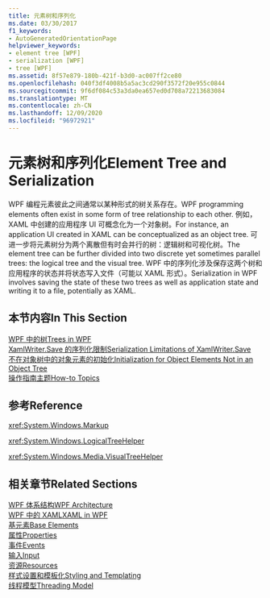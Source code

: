 ```yaml
---
title: 元素树和序列化
ms.date: 03/30/2017
f1_keywords:
- AutoGeneratedOrientationPage
helpviewer_keywords:
- element tree [WPF]
- serialization [WPF]
- tree [WPF]
ms.assetid: 8f57e879-180b-421f-b3d0-ac007ff2ce80
ms.openlocfilehash: 040f3df4008b5a5ac3cd290f3572f20e955c0844
ms.sourcegitcommit: 9f6df084c53a3da0ea657ed0d708a72213683084
ms.translationtype: MT
ms.contentlocale: zh-CN
ms.lasthandoff: 12/09/2020
ms.locfileid: "96972921"
---
```

# <a name="element-tree-and-serialization"></a><span data-ttu-id="55317-102">元素树和序列化</span><span class="sxs-lookup"><span data-stu-id="55317-102">Element Tree and Serialization</span></span>
<span data-ttu-id="55317-103">WPF 编程元素彼此之间通常以某种形式的树关系存在。</span><span class="sxs-lookup"><span data-stu-id="55317-103">WPF programming elements often exist in some form of tree relationship to each other.</span></span> <span data-ttu-id="55317-104">例如，XAML 中创建的应用程序 UI 可概念化为一个对象树。</span><span class="sxs-lookup"><span data-stu-id="55317-104">For instance, an application UI created in XAML can be conceptualized as an object tree.</span></span> <span data-ttu-id="55317-105">可进一步将元素树分为两个离散但有时会并行的树：逻辑树和可视化树。</span><span class="sxs-lookup"><span data-stu-id="55317-105">The element tree can be further divided into two discrete yet sometimes parallel trees: the logical tree and the visual tree.</span></span> <span data-ttu-id="55317-106">WPF 中的序列化涉及保存这两个树和应用程序的状态并将状态写入文件（可能以 XAML 形式）。</span><span class="sxs-lookup"><span data-stu-id="55317-106">Serialization in WPF involves saving the state of these two trees as well as application state and writing it to a file, potentially as XAML.</span></span>  
  
## <a name="in-this-section"></a><span data-ttu-id="55317-107">本节内容</span><span class="sxs-lookup"><span data-stu-id="55317-107">In This Section</span></span>  
 [<span data-ttu-id="55317-108">WPF 中的树</span><span class="sxs-lookup"><span data-stu-id="55317-108">Trees in WPF</span></span>](trees-in-wpf.md)  
 [<span data-ttu-id="55317-109">XamlWriter.Save 的序列化限制</span><span class="sxs-lookup"><span data-stu-id="55317-109">Serialization Limitations of XamlWriter.Save</span></span>](serialization-limitations-of-xamlwriter-save.md)  
 [<span data-ttu-id="55317-110">不在对象树中的对象元素的初始化</span><span class="sxs-lookup"><span data-stu-id="55317-110">Initialization for Object Elements Not in an Object Tree</span></span>](initialization-for-object-elements-not-in-an-object-tree.md)  
 [<span data-ttu-id="55317-111">操作指南主题</span><span class="sxs-lookup"><span data-stu-id="55317-111">How-to Topics</span></span>](element-tree-and-serialization-how-to-topics.md)  
  
## <a name="reference"></a><span data-ttu-id="55317-112">参考</span><span class="sxs-lookup"><span data-stu-id="55317-112">Reference</span></span>  
 <xref:System.Windows.Markup>  
  
 <xref:System.Windows.LogicalTreeHelper>  
  
 <xref:System.Windows.Media.VisualTreeHelper>  
  
## <a name="related-sections"></a><span data-ttu-id="55317-113">相关章节</span><span class="sxs-lookup"><span data-stu-id="55317-113">Related Sections</span></span>  
 [<span data-ttu-id="55317-114">WPF 体系结构</span><span class="sxs-lookup"><span data-stu-id="55317-114">WPF Architecture</span></span>](wpf-architecture.md)  
  [<span data-ttu-id="55317-115">WPF 中的 XAML</span><span class="sxs-lookup"><span data-stu-id="55317-115">XAML in WPF</span></span>](xaml-in-wpf.md)  
  [<span data-ttu-id="55317-116">基元素</span><span class="sxs-lookup"><span data-stu-id="55317-116">Base Elements</span></span>](base-elements.md)  
  [<span data-ttu-id="55317-117">属性</span><span class="sxs-lookup"><span data-stu-id="55317-117">Properties</span></span>](properties-wpf.md)  
  [<span data-ttu-id="55317-118">事件</span><span class="sxs-lookup"><span data-stu-id="55317-118">Events</span></span>](events-wpf.md)  
  [<span data-ttu-id="55317-119">输入</span><span class="sxs-lookup"><span data-stu-id="55317-119">Input</span></span>](input-wpf.md)  
  [<span data-ttu-id="55317-120">资源</span><span class="sxs-lookup"><span data-stu-id="55317-120">Resources</span></span>](resources-wpf.md)  
  [<span data-ttu-id="55317-121">样式设置和模板化</span><span class="sxs-lookup"><span data-stu-id="55317-121">Styling and Templating</span></span>](/dotnet/desktop-wpf/fundamentals/styles-templates-overview)  
  [<span data-ttu-id="55317-122">线程模型</span><span class="sxs-lookup"><span data-stu-id="55317-122">Threading Model</span></span>](threading-model.md)
